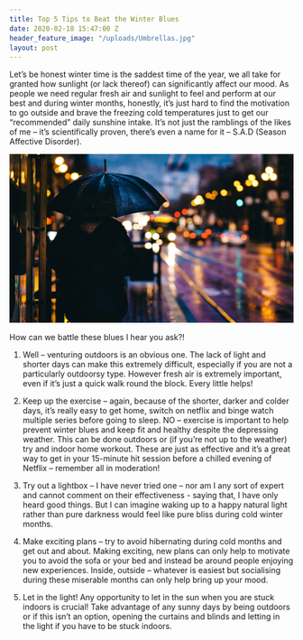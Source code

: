 ```yaml
---
title: Top 5 Tips to Beat the Winter Blues
date: 2020-02-18 15:47:00 Z
header_feature_image: "/uploads/Umbrellas.jpg"
layout: post
---
```


Let’s be honest winter time is the saddest time of the year, we all take for granted how sunlight (or lack thereof) can significantly affect our mood. As people we need regular fresh air and sunlight to feel and perform at our best and during winter months, honestly, it’s just hard to find the motivation to go outside and brave the freezing cold temperatures just to get our “recommended” daily sunshine intake. It’s not just the ramblings of the likes of me – it’s scientifically proven, there’s even a name for it – S.A.D (Season Affective Disorder).

[![Beat the Winter Blues](/_uploads/nighttimenew.jpg)](/_uploads/nighttimenew.jpg)

How can we battle these blues I hear you ask?!
1.	Well – venturing outdoors is an obvious one. The lack of light and shorter days can make this extremely difficult, especially if you are not a particularly outdoorsy type. However fresh air is extremely important, even if it’s just a quick walk round the block. Every little helps!

2.	Keep up the exercise – again, because of the shorter, darker and colder days, it’s really easy to get home, switch on netflix and binge watch multiple series before going to sleep. NO – exercise is important to help prevent winter blues and keep fit and healthy despite the depressing weather. This can be done outdoors or (if you’re not up to the weather) try and indoor home workout. These are just as effective and it’s a great way to get in your 15-minute hit session before a chilled evening of Netflix – remember all in moderation!

3.	Try out a lightbox – I have never tried one – nor am I any sort of expert and cannot comment on their effectiveness - saying that, I have only heard good things. But I can imagine waking up to a happy natural light rather than pure darkness would feel like pure bliss during cold winter months.  

4.	Make exciting plans – try to avoid hibernating during cold months and get out and about. Making exciting, new plans can only help to motivate you to avoid the sofa or your bed and instead be around people enjoying new experiences. Inside, outside – whatever is easiest but socialising during these miserable months can only help bring up your mood.

5.	Let in the light! Any opportunity to let in the sun when you are stuck indoors is crucial! Take advantage of any sunny days by being outdoors or if this isn’t an option, opening the curtains and blinds and letting in the light if you have to be stuck indoors.
